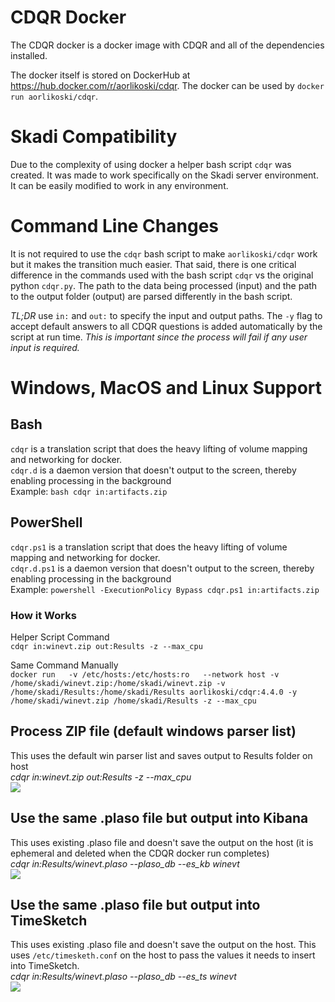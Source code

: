 # CDQR Docker
The CDQR docker is a docker image with CDQR and all of the dependencies installed.

The docker itself is stored on DockerHub at https://hub.docker.com/r/aorlikoski/cdqr. The docker can be used by `docker run aorlikoski/cdqr`.

# Skadi Compatibility
Due to the complexity of using docker a helper bash script `cdqr` was created. It was made to work specifically on the Skadi server environment. It can be easily modified to work in any environment.

# Command Line Changes
It is not required to use the `cdqr` bash script to make `aorlikoski/cdqr` work but it makes the transition much easier. That said, there is one critical difference in the commands used with the bash script `cdqr` vs the original python `cdqr.py`. The path to the data being processed (input) and the path to the output folder (output) are parsed differently in the bash script.

_TL;DR_ use `in:` and `out:` to specify the input and output paths. The `-y` flag to accept default answers to all CDQR questions is added automatically by the script at run time. _This is important since the process will fail if any user input is required._  


# Windows, MacOS and Linux Support
## Bash
`cdqr` is a translation script that does the heavy lifting of volume mapping and networking for docker.  
`cdqr.d` is a daemon version that doesn't output to the screen, thereby enabling processing in the background  
Example: `bash cdqr in:artifacts.zip`

## PowerShell
`cdqr.ps1` is a translation script that does the heavy lifting of volume mapping and networking for docker.  
`cdqr.d.ps1` is a daemon version that doesn't output to the screen, thereby enabling processing in the background  
Example: `powershell -ExecutionPolicy Bypass cdqr.ps1 in:artifacts.zip`

### How it Works
Helper Script Command  
`cdqr in:winevt.zip out:Results -z --max_cpu`  

Same Command Manually  
```docker run   -v /etc/hosts:/etc/hosts:ro   --network host -v /home/skadi/winevt.zip:/home/skadi/winevt.zip -v /home/skadi/Results:/home/skadi/Results aorlikoski/cdqr:4.4.0 -y /home/skadi/winevt.zip /home/skadi/Results -z --max_cpu```  

## Process ZIP file (default windows parser list)
This uses the default win parser list and saves output to Results folder on host  
*cdqr in:winevt.zip out:Results -z --max_cpu*  
![](/objects/images/zip_demo.gif?)

## Use the same .plaso file but output into Kibana
This uses existing .plaso file and doesn't save the output on the host (it is ephemeral and deleted when the CDQR docker run completes)  
*cdqr in:Results/winevt.plaso --plaso_db --es_kb winevt*  
![](/objects/images/plaso_kibana.gif?)

## Use the same .plaso file but output into TimeSketch
This uses existing .plaso file and doesn't save the output on the host. This uses `/etc/timesketh.conf` on the host to pass the values it needs to insert into TimeSketch.  
*cdqr in:Results/winevt.plaso --plaso_db --es_ts winevt*  
![](/objects/images/plaso_ts.gif?)
